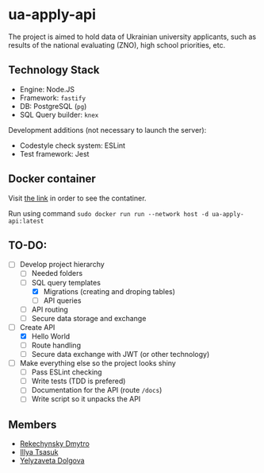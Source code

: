 # ua-apply-api

The project is aimed to hold data of Ukrainian university applicants, such as
results of the national evaluating (ZNO), high school priorities, etc.

## Technology Stack

* Engine: Node.JS
* Framework: `fastify`
* DB: PostgreSQL (`pg`)
* SQL Query builder: `knex`

Development additions (not necessary to launch the server):

* Codestyle check system: ESLint
* Test framework: Jest

## Docker container

Visit [the link](https://hub.docker.com/repository/docker/dment/ua-apply-api)
in order to see the contatiner.

Run using command `sudo docker run run --network host -d ua-apply-api:latest`

## TO-DO:

- [ ] Develop project hierarchy
  - [ ] Needed folders
  - [ ] SQL query templates
    - [x] Migrations (creating and droping tables)
    - [ ] API queries
  - [ ] API routing
  - [ ] Secure data storage and exchange
- [ ] Create API
  - [x] Hello World
  - [ ] Route handling
  - [ ] Secure data exchange with JWT (or other technology)
- [ ] Make everything else so the project looks shiny
  - [ ] Pass ESLint checking
  - [ ] Write tests (TDD is prefered)
  - [ ] Documentation for the API (route `/docs`)
  - [ ] Write script so it unpacks the API

## Members

* [Rekechynsky Dmytro](https://github.com/rocket111185)
* [Illya Tsasuk](https://github.com/asdf2107)
* [Yelyzaveta Dolgova](https://github.com/lizzochek)
